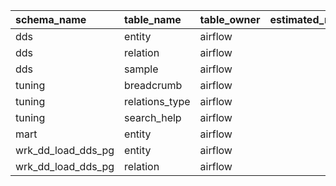 | schema_name        | table_name     | table_owner   |   estimated_rows |   table_size |   full_table_size |
|:-------------------|:---------------|:--------------|-----------------:|-------------:|------------------:|
| dds                | entity         | airflow       |               99 |       114688 |            573440 |
| dds                | relation       | airflow       |                8 |        16384 |            106496 |
| dds                | sample         | airflow       |                0 |         8192 |             16384 |
| tuning             | breadcrumb     | airflow       |                0 |         8192 |             16384 |
| tuning             | relations_type | airflow       |                0 |         8192 |              8192 |
| tuning             | search_help    | airflow       |                0 |         8192 |              8192 |
| mart               | entity         | airflow       |                0 |         8192 |              8192 |
| wrk_dd_load_dds_pg | entity         | airflow       |                0 |        24576 |             24576 |
| wrk_dd_load_dds_pg | relation       | airflow       |                0 |        16384 |             16384 |